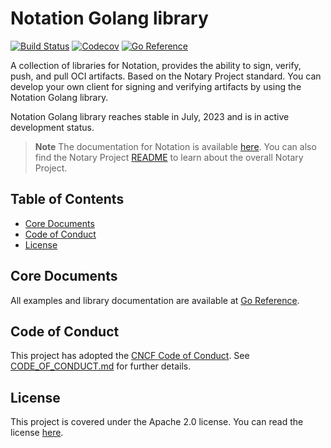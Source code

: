 # Notation Golang library

[![Build Status](https://github.com/notaryproject/notation-go/actions/workflows/build.yml/badge.svg?event=push&branch=main)](https://github.com/notaryproject/notation-go/actions/workflows/build.yml?query=workflow%3Abuild+event%3Apush+branch%3Amain)
[![Codecov](https://codecov.io/gh/notaryproject/notation-go/branch/main/graph/badge.svg)](https://codecov.io/gh/notaryproject/notation-go)
[![Go Reference](https://pkg.go.dev/badge/github.com/notaryproject/notation-go.svg)](https://pkg.go.dev/github.com/notaryproject/notation-go@main)

A collection of libraries for Notation, provides the ability to sign, verify, push, and pull OCI artifacts. Based on the Notary Project standard. You can develop your own client for signing and verifying artifacts by using the Notation Golang library.

Notation Golang library reaches stable in July, 2023 and is in active development status.

> **Note** The documentation for Notation is available [here](https://notaryproject.dev/docs/). You can also find the Notary Project [README](https://github.com/notaryproject/.github/blob/main/README.md) to learn about the overall Notary Project.

## Table of Contents
- [Core Documents](#core-documents)
- [Code of Conduct](#code-of-conduct)
- [License](#license)
 
## Core Documents

All examples and library documentation are available at [Go Reference](https://pkg.go.dev/github.com/notaryproject/notation-go@main#section-documentation).

## Code of Conduct

This project has adopted the [CNCF Code of Conduct](https://github.com/cncf/foundation/blob/master/code-of-conduct.md). See [CODE_OF_CONDUCT.md](CODE_OF_CONDUCT.md) for further details.

## License

This project is covered under the Apache 2.0 license. You can read the license [here](LICENSE).
